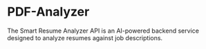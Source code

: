 # PDF-Analyzer
The Smart Resume Analyzer API is an AI-powered backend service designed to analyze resumes against job descriptions.
